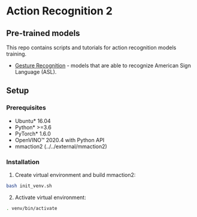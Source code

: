 # Action Recognition 2

## Pre-trained models

This repo contains scripts and tutorials for action recognition models training.

* [Gesture Recognition](model_templates/gesture-recognition/README.md) - models that are able
  to recognize American Sign Language (ASL).

## Setup

### Prerequisites

* Ubuntu\* 16.04
* Python\* >=3.6
* PyTorch\* 1.6.0
* OpenVINO™ 2020.4 with Python API
* mmaction2 (../../external/mmaction2)

### Installation

1. Create virtual environment and build mmaction2:
```bash
bash init_venv.sh
```

2. Activate virtual environment:
```bash
. venv/bin/activate
```
